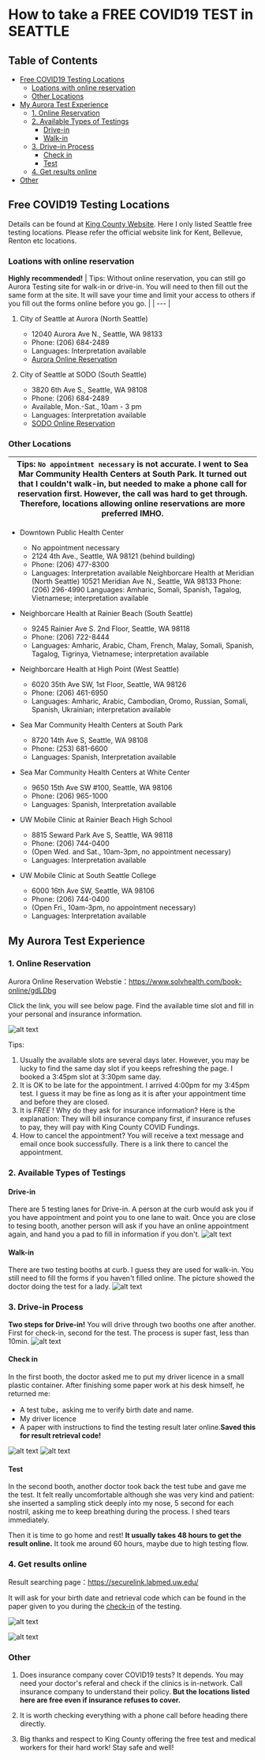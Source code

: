# How to take a  FREE COVID19 TEST in SEATTLE

## Table of Contents

- [Free COVID19 Testing Locations](#Free-COVID19-Testing-Locations)
   * [Loations with online reservation](#Loations-with-online-reservation)
   * [Other Locations](#Other-Locations)
- [My Aurora Test Experience](#My-Aurora-Test-Experience)
  * [1. Online Reservation](#1-Online-Reservation)
  * [2. Available Types of Testings](#2-Available-Types-of-Testings)
    * [Drive-in](#Drive-in)
    * [Walk-in](#Walk-in)
  * [3. Drive-in Process](#3-Drive-in-Process)
    * [Check in](#Check-in)
    * [Test](#Test)
  * [4. Get results online](#4-Get-results-online)
- [Other](#Other)

## Free COVID19 Testing Locations
Details can be found at [King County Website](https://kingcounty.gov/depts/health/covid-19/care/testing/locations.aspx). Here I only listed Seattle free testing locations. Please refer the official website link for Kent, Bellevue, Renton etc locations.


### Loations with online reservation
**Highly recommended!**
| Tips: Without online reservation, you can still go Aurora Testing site for walk-in or drive-in. You will need to then fill out the same form at the site. It will save your time and limit your access to others if you fill out the forms online before you go. |
| --- |
1. City of Seattle at Aurora (North Seattle)
    - 12040 Aurora Ave N., Seattle, WA 98133
    - Phone: (206) 684-2489
    - Languages: Interpretation available
    - [Aurora Online Reservation](https://www.solvhealth.com/book-online/gdLDbg)

2. City of Seattle at SODO (South Seattle)
    - 3820 6th Ave S., Seattle, WA 98108
    - Phone: (206) 684-2489
    - Available, Mon.-Sat., 10am - 3 pm
    - Languages: Interpretation available
    - [SODO Online Reservation](https://www.solvhealth.com/book-online/0xvwjp)

### Other Locations
| Tips: `No appointment necessary` is not accurate. I went to Sea Mar Community Health Centers at South Park. It turned out that I couldn't walk-in, but needed to make a phone call for reservation first. However, the call was hard to get through. Therefore, locations allowing online reservations are more preferred IMHO.|
| --- |
- Downtown Public Health Center
    - No appointment necessary
    - 2124 4th Ave., Seattle, WA 98121 (behind building)
    - Phone: (206) 477-8300
    - Languages: Interpretation available
Neighborcare Health at Meridian (North Seattle)
10521 Meridian Ave N., Seattle, WA 98133
Phone: (206) 296-4990
Languages: Amharic, Somali, Spanish, Tagalog, Vietnamese; interpretation available

- Neighborcare Health at Rainier Beach (South Seattle)
    - 9245 Rainier Ave S. 2nd Floor, Seattle, WA 98118
    - Phone: (206) 722-8444
    - Languages: Amharic, Arabic, Cham, French, Malay, Somali, Spanish, Tagalog, Tigrinya, Vietnamese; interpretation available

- Neighborcare Health at High Point (West Seattle)
    - 6020 35th Ave SW, 1st Floor, Seattle, WA 98126
    - Phone: (206) 461-6950
    - Languages: Amharic, Arabic, Cambodian, Oromo, Russian, Somali, Spanish, Ukrainian; interpretation available

- Sea Mar Community Health Centers at South Park
    - 8720 14th Ave S, Seattle, WA 98108
    - Phone: (253) 681-6600
    - Languages: Spanish, Interpretation available

- Sea Mar Community Health Centers at White Center
    - 9650 15th Ave SW #100, Seattle, WA 98106
    - Phone: (206) 965-1000
    - Languages: Spanish, Interpretation available

- UW Mobile Clinic at Rainier Beach High School
    - 8815 Seward Park Ave S, Seattle, WA 98118
    - Phone: (206) 744-0400
    - (Open Wed. and Sat., 10am-3pm, no appointment necessary)
    - Languages: Interpretation available

- UW Mobile Clinic at South Seattle College
    - 6000 16th Ave SW, Seattle, WA 98106
    - Phone: (206) 744-0400
    - (Open Fri., 10am-3pm, no appointment necessary)
    - Languages: Interpretation available


## My Aurora Test Experience

### 1. Online Reservation
Aurora Online Reservation Webstie：https://www.solvhealth.com/book-online/gdLDbg

Click the link, you will see below page. Find the available time slot and fill in your personal and insurance information.

![alt text](./images/appointment.png "appointment")

Tips: 
1. Usually the available slots are several days later. However, you may be lucky to find the same day slot if you keeps refreshing the page. I booked a 3:45pm slot at 3:30pm same day. 
2. It is OK to be late for the appointment. I arrived 4:00pm for my 3:45pm test. I guess it may be fine as long as it is after your appointment time and before they are closed.
3. It is *FREE* ! Why do they ask for insurance information? Here is the explanation: They will bill insurance company first, if insurance refuses to pay, they will pay with King County COVID Fundings.
4. How to cancel the appointment? You will receive a text message and email once book successfully. There is a link there to cancel the appointment.


### 2. Available Types of Testings 

#### Drive-in
There are 5 testing lanes for Drive-in. A person at the curb would ask you if you have appointment and point you to one lane to wait. Once you are close to tesing booth, another person will ask if you have an online appointment again, and hand you a pad to fill in information if you don't.
![alt text](./images/drive-through.png "drive-through")

#### Walk-in
There are two testing booths at curb. I guess they are used for walk-in. You still need to fill the forms if you haven't filled online. The picture showed the doctor doing the test for a lady.
![alt text](./images/walk-in.png "walk-in")

### 3. Drive-in Process

**Two steps for Drive-in!** You will drive through two booths one after another. First for check-in, second for the test. The process is super fast, less than 10min.
![alt text](./images/2-steps-overview.png "2-steps-overview")

#### Check in
In the first booth, the doctor asked me to put my driver licence in a small plastic container. After finishing some paper work at his desk himself, he returned me:
* A test tube，asking me to verify birth date and name.
* My driver licence
* A paper with instructions to find the testing result later online.**Saved this for result retrieval code!**

![alt text](./images/test-step-1.png "test-step-1")
![alt text](./images/3-things.png "3-things")

#### Test
In the second booth, another doctor took back the test tube and gave me the test. It felt really uncomfortable although she was very kind and patient: she inserted a sampling stick deeply into my nose, 5 second for each nostril, asking me to keep breathing during the process. I shed tears immediately.

Then it is time to go home and rest! **It usually takes 48 hours to get the result online.** It took me around 60 hours, maybe due to high testing flow.
 
### 4. Get results online

Result searching page：https://securelink.labmed.uw.edu/

It will ask for your birth date and retrieval code which can be found in the paper given to you during the [check-in](#Check-In) of the testing.

![alt text](./images/result.png "result")

![alt text](./images/result-example.png "result-example")

### Other
1. Does insurance company cover COVID19 tests? It depends. You may need your doctor's referal and check if the clinics is in-network. Call insurance company to understand their policy. **But the locations listed here are free even if insurance refuses to cover.**


2. It is worth checking everything with a phone call before heading there directly.

3. Big thanks and respect to King County offering the free test and medical workers for their hard work! Stay safe and well!